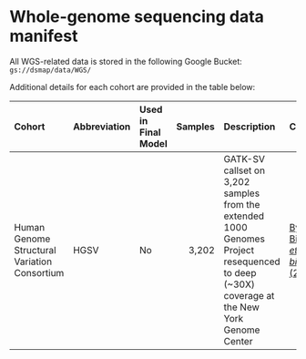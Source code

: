 # Whole-genome sequencing data manifest  

All WGS-related data is stored in the following Google Bucket:  
`gs://dsmap/data/WGS/`  

Additional details for each cohort are provided in the table below:  

| Cohort | Abbreviation | Used in Final Model | Samples | Description | Citation | Original Source | Notes |    
| :--- | :--- | :--- | ---: | :--- | :--- | :--- | :--- |  
| Human Genome Structural Variation Consortium | HGSV | No | 3,202 | GATK-SV callset on 3,202 samples from the extended 1000 Genomes Project resequenced to deep (~30X) coverage at the New York Genome Center | [Byrska-Bishop _et al_., _bioRxiv_ (2021)](https://doi.org/10.1101/2021.02.06.430068) | `gs://talkowski-sv-gnomad-output/1KGP/final_vcf/1KGP_2504_and_698_with_GIAB.boost.PASS_gt_revised.vcf.gz` | Dataset used for pipeline development only; not included in final DSMap model |  
